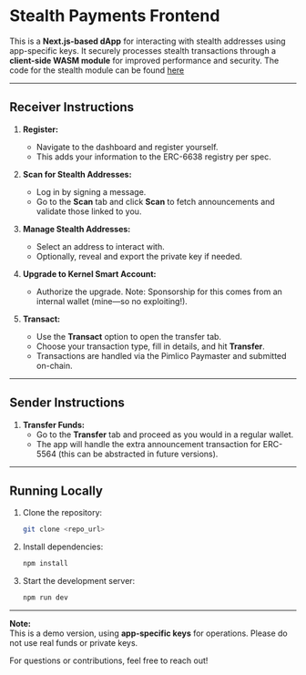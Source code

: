 # Stealth Payments Frontend

This is a **Next.js-based dApp** for interacting with stealth addresses using app-specific keys. It securely processes stealth transactions through a **client-side WASM module** for improved performance and security. The code for the stealth module can be found [here](https://github.com/Dhruv-2003/erc5564-stealth)

---

## **Receiver Instructions**

1. **Register:**

   - Navigate to the dashboard and register yourself.
   - This adds your information to the ERC-6638 registry per spec.

2. **Scan for Stealth Addresses:**

   - Log in by signing a message.
   - Go to the **Scan** tab and click **Scan** to fetch announcements and validate those linked to you.

3. **Manage Stealth Addresses:**

   - Select an address to interact with.
   - Optionally, reveal and export the private key if needed.

4. **Upgrade to Kernel Smart Account:**

   - Authorize the upgrade. Note: Sponsorship for this comes from an internal wallet (mine—so no exploiting!).

5. **Transact:**
   - Use the **Transact** option to open the transfer tab.
   - Choose your transaction type, fill in details, and hit **Transfer**.
   - Transactions are handled via the Pimlico Paymaster and submitted on-chain.

---

## **Sender Instructions**

1. **Transfer Funds:**
   - Go to the **Transfer** tab and proceed as you would in a regular wallet.
   - The app will handle the extra announcement transaction for ERC-5564 (this can be abstracted in future versions).

---

## **Running Locally**

1. Clone the repository:
   ```bash
   git clone <repo_url>
   ```
2. Install dependencies:
   ```bash
   npm install
   ```
3. Start the development server:
   ```bash
   npm run dev
   ```

---

**Note:**  
This is a demo version, using **app-specific keys** for operations. Please do not use real funds or private keys.

For questions or contributions, feel free to reach out!
